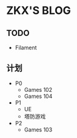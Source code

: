 # ZKX'S BLOG

## TODO

- Filament

## 计划

- P0
	- Games 102
	- Games 104
- P1
	-  UE
	- 塔防游戏 
- P2
	- Games 103